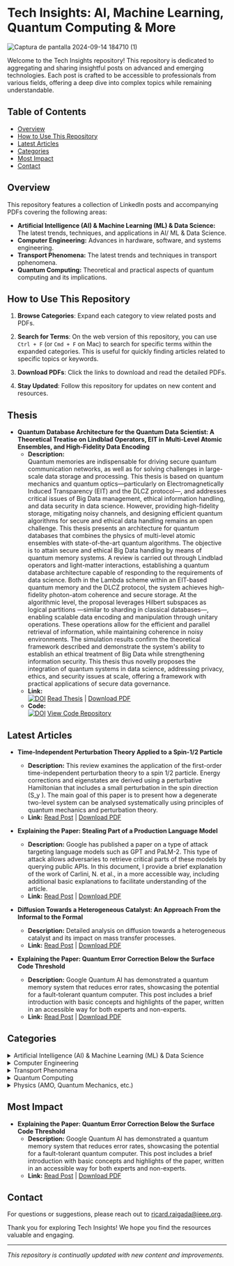 # Tech Insights: AI, Machine Learning, Quantum Computing & More

![Captura de pantalla 2024-09-14 184710 (1)](https://github.com/user-attachments/assets/fbde49db-e3d5-446a-b126-e4e7aed34fd9)

Welcome to the Tech Insights repository! This repository is dedicated to aggregating and sharing insightful posts on advanced and emerging technologies. Each post is crafted to be accessible to professionals from various fields, offering a deep dive into complex topics while remaining understandable.

## Table of Contents

- [Overview](#overview)
- [How to Use This Repository](#how-to-use-this-repository)
- [Latest Articles](#latest-articles)
- [Categories](#categories)
- [Most Impact](#most-impact)
- [Contact](#contact)

## Overview

This repository features a collection of LinkedIn posts and accompanying PDFs covering the following areas:

- **Artificial Intelligence (AI) & Machine Learning (ML) & Data Science:** The latest trends, techniques, and applications in AI/ ML & Data Science.
- **Computer Engineering:** Advances in hardware, software, and systems engineering.
- **Transport Phenomena:** The latest trends and techniques in transport pphenomena.
- **Quantum Computing:** Theoretical and practical aspects of quantum computing and its implications.

## How to Use This Repository

1. **Browse Categories**: Expand each category to view related posts and PDFs.

2. **Search for Terms**: On the web version of this repository, you can use `Ctrl + F` (or `Cmd + F` on Mac) to search for specific terms within the expanded categories. This is useful for quickly finding articles related to specific topics or keywords.
3. **Download PDFs**: Click the links to download and read the detailed PDFs.
4. **Stay Updated**: Follow this repository for updates on new content and resources.

## Thesis

- **Quantum Database Architecture for the Quantum Data Scientist: A Theoretical Treatise on Lindblad Operators, EIT in Multi-Level Atomic Ensembles, and High-Fidelity Data Encoding**
  - **Description:**  
    Quantum memories are indispensable for driving secure quantum communication networks, as well as for solving challenges in large-scale data storage and processing. This thesis is based on quantum mechanics and quantum optics—particularly on Electromagnetically Induced Transparency (EIT) and the DLCZ protocol—, and addresses critical issues of Big Data management, ethical information handling, and data security in data science. However, providing high-fidelity storage, mitigating noisy channels, and designing efficient quantum algorithms for secure and ethical data handling remains an open challenge. This thesis presents an architecture for quantum databases that combines the physics of multi-level atomic ensembles with state-of-the-art quantum algorithms. The objective is to attain secure and ethical Big Data handling by means of quantum memory systems. A review is carried out through Lindblad operators and light-matter interactions, establishing a quantum database architecture capable of responding to the requirements of data science. Both in the Lambda scheme within an EIT-based quantum memory and the DLCZ protocol, the system achieves high-fidelity photon-atom coherence and secure storage. At the algorithmic level, the proposal leverages Hilbert subspaces as logical partitions  —similar to sharding in classical databases—, enabling scalable data encoding and manipulation through unitary operations. These operations allow for the efficient and parallel retrieval of information, while maintaining coherence in noisy environments. The simulation results confirm the theoretical framework described and demonstrate the system's ability to establish an ethical treatment of Big Data while strengthening information security. This thesis thus novelly proposes the integration of quantum systems in data science, addressing privacy, ethics, and security issues at scale, offering a framework with practical applications of secure data governance.
  - **Link:**  
    [![DOI](https://zenodo.org/badge/DOI/10.5281/zenodo.14810946.svg)](https://doi.org/10.5281/zenodo.14810946) [Read Thesis](https://doi.org/10.5281/zenodo.14810946) | [Download PDF](pdf/Raigada_García_BSc_Thesis.pdf)
  - **Code:**  
    [![DOI](https://zenodo.org/badge/DOI/10.5281/zenodo.14811156.svg)](https://doi.org/10.5281/zenodo.14811156) [View Code Repository](https://doi.org/10.5281/zenodo.14811156)


## Latest Articles

- **Time-Independent Perturbation Theory Applied to a Spin-1/2 Particle**
  - **Description:** This review examines the application of the first-order time-independent perturbation theory to a spin 1/2 particle. Energy corrections and eigenstates are derived using a perturbative Hamiltonian that includes a small perturbation in the spin direction \(S_y \). The main goal of this paper is to present how a degenerate two-level system can be analysed systematically using principles of quantum mechanics and perturbation theory.
  - **Link:** [Read Post](https://www.linkedin.com/posts/ricard-santiago-raigada-garc%C3%ADa_time-independent-perturbation-theory-activity-7248004191472742400-1oSk?utm_source=share&utm_medium=member_desktop) | [Download PDF](pdf/Time_Independent_Perturbation_Theory_Applied_to_a_Spin_1_2_Particle.pdf)

- **Explaining the Paper: Stealing Part of a Production Language Model**
  - **Description:** Google has published a paper on a type of attack targeting language models such as GPT and PaLM-2. This type of attack allows adversaries to retrieve critical parts of these models by querying public APIs. In this document, I provide a brief explanation of the work of Carlini, N. et al., in a more accessible way, including additional basic explanations to facilitate understanding of the article.
  - **Link:** [Read Post](https://www.linkedin.com/posts/ricard-santiago-raigada-garc%C3%ADa_explaining-stealing-from-a-production-language-activity-7240001554345295873-1-2p?utm_source=share&utm_medium=member_desktop) | [Download PDF](pdf/Explaining_the_Paper_Stealing_Part_of_a_Production_Language_Model.pdf)

- **Diffusion Towards a Heterogeneous Catalyst: An Approach From the Informal to the Formal**
  - **Description:** Detailed analysis on diffusion towards a heterogeneous catalyst and its impact on mass transfer processes.
  - **Link:** [Read Post](https://www.linkedin.com/posts/ricard-santiago-raigada-garc%C3%ADa_diffusion-towards-a-heterogeneous-catalyst-activity-7238130632697016321-J0WM?utm_source=share&utm_medium=member_desktop) | [Download PDF](pdf/Diffusion_towards_a_heterogeneous_catalyst__an_approach_from_the_informal_to_the_formal.pdf)

- **Explaining the Paper: Quantum Error Correction Below the Surface Code Threshold**
  - **Description:** Google Quantum AI has demonstrated a quantum memory system that reduces error rates, showcasing the potential for a fault-tolerant quantum computer. This post includes a brief introduction with basic concepts and highlights of the paper, written in an accessible way for both experts and non-experts.
  - **Link:** [Read Post](https://www.linkedin.com/posts/ricard-santiago-raigada-garc%C3%ADa_googles-quantum-ai-research-explained-activity-7235368059232763904-pPze?utm_source=share&utm_medium=member_desktop) | [Download PDF](pdf/QUANTUM%20ERROR%20CORRECTION%20BELOW%20THE%20SURFACE%20CODE%20THRESHOLD.pdf)


## Categories

<details>
<summary>Artificial Intelligence (AI) & Machine Learning (ML) & Data Science</summary>

- **Explaining the Paper: Stealing Part of a Production Language Model**
  - **Description:** Google has published a paper on a type of attack targeting language models such as GPT and PaLM-2. This type of attack allows adversaries to retrieve critical parts of these models by querying public APIs. In this document, I provide a brief explanation of the work of Carlini, N. et al., in a more accessible way, including additional basic explanations to facilitate understanding of the article.
  - **Link:** [Read Post](https://www.linkedin.com/posts/ricard-santiago-raigada-garc%C3%ADa_explaining-stealing-from-a-production-language-activity-7240001554345295873-1-2p?utm_source=share&utm_medium=member_desktop) | [Download PDF](pdf/Explaining_the_Paper_Stealing_Part_of_a_Production_Language_Model.pdf)

- **Chat-GPT Prompt Injection Hacking: It Can Give You Ideas About Explosives**
  - **Description:** This article explores the fascinating yet critical topic of AI capabilities and limitations, focusing on security and safety. It examines how advanced language models like Chat-GPT can provide information on explosives, from components to legal procurement methods, while emphasizing that the goal is to highlight potential risks rather than promote harmful activities. The piece underscores the need for robust safety and ethical guidelines in AI development and the importance of continuous monitoring to prevent misuse.
  - **Link:** [Read Post](https://www.linkedin.com/posts/ricard-santiago-raigada-garc%C3%ADa_chat-gpt-prompt-injection-hacking-it-can-activity-7163630484734787584-HzHi?utm_source=share&utm_medium=member_desktop)

- **Application of Natural Language Processing in Social Engineering**
  - **Description:** This article explores how Natural Language Processing (NLP) can revolutionize social engineering. It details an innovative approach to using NLP to comprehend and mimic a subject's writing style, offering insights into its potential applications in cybersecurity. The article highlights the transformative possibilities of NLP technology.
  - **Link:** [Read Post](https://www.linkedin.com/posts/ricard-santiago-raigada-garc%C3%ADa_application-of-natural-language-processing-activity-7159289381629878272-30mr?utm_source=share&utm_medium=member_desktop)

- **Interpolation, Numerical Differentiation, and Numerical Integration**
  - **Description:** This article covers key numerical methods used in scientific computing and engineering, including interpolation, numerical differentiation, and numerical integration. These techniques are essential for solving complex mathematical problems and analyzing data in various applications.
  - **Link:** [Read Post](https://www.linkedin.com/posts/ricard-santiago-raigada-garc%C3%ADa_numerical-methods-activity-7072331392063283200-9X5L?utm_source=share&utm_medium=member_desktop) | [Download PDF](pdf/Interpolation,_Numerical_differentiation,_and_Numerical_Integration.pdf)

- **Function Approximation and Regression**
  - **Description:** This article explores function approximation and regression techniques, which are crucial for modeling and predicting data in various fields. These methods help in fitting models to data and analyzing relationships between variables.
  - **Link:** [Read Post](https://www.linkedin.com/posts/ricard-santiago-raigada-garc%C3%ADa_numerical-methods-activity-7072250463051472896-lanj?utm_source=share&utm_medium=member_desktop) | [Download PDF](pdf/Function%20approximation%20and%20regression.pdf)

- **Revealed: The Startling Truth About Traditional Machine Learning Training vs. Real-World Production – What They're Not Telling You!**
  - **Description:** This article explores the fundamental differences between traditional machine learning training and its real-world application. It highlights the challenges and complexities often overlooked in academic settings but crucial in production environments. The piece delves into the evolving role of data and the dynamic interplay between technology and business objectives, offering insights that are valuable for both aspiring and seasoned professionals.
  - **Link:** [Read Post](https://lnkd.in/dmqAGdSv)

- **The Pivotal Role of Natural Language Processing in the Digital Age**
  - **Description:** This article discusses the critical role of Natural Language Processing (NLP) in text analysis within the digital age. It explores how NLP serves as the technological backbone for efficiently processing, analyzing, and interpreting vast quantities of digital content, including social media posts and online news articles. The piece emphasizes the importance of NLP in understanding and interacting with the ever-growing amount of information available online.
  - **Link:** [Read Post](https://www.linkedin.com/posts/ricard-santiago-raigada-garc%C3%ADa_the-pivotal-role-of-natural-language-processing-activity-7142563830638837760-AH5i?utm_source=share&utm_medium=member_desktop)

- **Unlocking the Power of Differential Privacy: Protecting Data and Privacy in the Digital Age**
  - **Description:** This article delves into the concept of Differential Privacy and its crucial role in safeguarding individual privacy in an era dominated by data. It explores how cutting-edge techniques are used to balance data utility with personal privacy, and examines the transformative applications of Differential Privacy across various industries, including healthcare and artificial intelligence. The piece highlights how Differential Privacy is reshaping the data landscape while protecting sensitive information.
  - **Link:** [Read Post](https://www.linkedin.com/feed/update/urn:li:activity:7122632066243919872?utm_source=share&utm_medium=member_desktop)

- **Exploring 'Insightful Moments': Revolutionizing Diary Keeping**
  - **Description:** This article explores the unique features and vision behind 'Insightful Moments', an innovative diary app that merges artificial intelligence and digital art to transform traditional diary-keeping. It covers how AI-powered text analysis and artistic image creation enhance the self-reflection experience, offering a novel approach to personal discovery.
  - **Link:** [Read Post](https://www.linkedin.com/posts/ricard-santiago-raigada-garc%C3%ADa_insightful-moments-revolutionizing-diary-keeping-activity-7157477439617544192-PDeR?utm_source=share&utm_medium=member_desktop)

</details>

<details>
<summary>Computer Engineering</summary>

- **LiDAR Sensor: Understanding the Technology Behind Autonomous Driving**
  - **Description:** LiDAR (Light Detection and Ranging) is a vital technology in the development of self-driving cars. It enables these vehicles to accurately perceive their surroundings by emitting laser beams and measuring the time it takes for them to return after hitting objects. This article provides a technical overview of LiDAR sensors commonly used in autonomous driving.
  - **Link:** [Read Post](https://www.linkedin.com/posts/ricard-santiago-raigada-garc%C3%ADa_lidar-sensor-activity-7071547056800116738-ThOC?utm_source=share&utm_medium=member_desktop) | [Download PDF](pdf/lidar_sensor.pdf)
</details>

<details>
<summary>Transport Phenomena</summary>

- **Diffusion Towards a Heterogeneous Catalyst: An Approach From the Informal to the Formal**
  - **Description:** Detailed analysis on diffusion towards a heterogeneous catalyst and its impact on mass transfer processes.
  - **Link:** [Read Post](https://www.linkedin.com/posts/ricard-santiago-raigada-garc%C3%ADa_diffusion-towards-a-heterogeneous-catalyst-activity-7238130632697016321-J0WM?utm_source=share&utm_medium=member_desktop) | [Download PDF](pdf/Diffusion_towards_a_heterogeneous_catalyst__an_approach_from_the_informal_to_the_formal.pdf)

</details>

<details>
<summary>Quantum Computing</summary>

- **Explaining the Paper: Quantum Error Correction Below the Surface Code Threshold**
  - **Description:** Google Quantum AI has demonstrated a quantum memory system that reduces error rates, showcasing the potential for a fault-tolerant quantum computer. This post includes a brief introduction with basic concepts and highlights of the paper, written in an accessible way for both experts and non-experts.
  - **Link:** [Read Post](https://www.linkedin.com/posts/ricard-santiago-raigada-garc%C3%ADa_googles-quantum-ai-research-explained-activity-7235368059232763904-pPze?utm_source=share&utm_medium=member_desktop) | [Download PDF](pdf/QUANTUM%20ERROR%20CORRECTION%20BELOW%20THE%20SURFACE%20CODE%20THRESHOLD.pdf)


- **Discovering the quantum leap: a journey from theory to practice**
  - **Description:** As we embark on this journey through the realms of quantum computing and its transformative potential for superconducting hardware, it’s crucial to bridge the gap between the highly technical and the broadly accessible.
  - **Link:** [Read Post](https://www.linkedin.com/posts/ricard-santiago-raigada-garc%C3%ADa_discovering-the-quantum-leap-a-journey-from-activity-7183872580209004544-UJbW?utm_source=share&utm_medium=member_desktop)

- **Optimizing Quantum Circuits for Efficient Execution on Superconducting Hardware: A Case Study of the Cuccaro Adder**
  - **Description:** This technical report delves into the practical aspects of efficiently implementing quantum algorithms on superconducting quantum hardware. It offers a theoretical and practical framework on the compilation of quantum programs, covering three fundamental compilation steps: qubit mapping, routing, and gate scheduling. Using the Cuccaro adder—a contribution to quantum arithmetic that allows efficient addition with a single ancilla qubit—the report demonstrates the practical application of these compilation phases with a focus on optimizing circuit performance for superconducting quantum hardware.
  - **Link:** [Read Post](https://www.linkedin.com/posts/ricard-santiago-raigada-garc%C3%ADa_technical-report-activity-7182125521420374016-bnJV?utm_source=share&utm_medium=member_desktop) | [Download PDF](pdf/Optimizing%20Quantum%20Circuits%20for%20Efficient%20Execution%20on%20Superconducting%20Hardware.pdf)

- **Quantum Computer Systems Design: A Practical Introduction**
  - **Description:** Looking to dive into the cutting-edge field of quantum computing? This article unravels the complexities of quantum operations, including how resource states form the bedrock of quantum computing, phenomena like superposition and interference, and the process of quantum teleportation. It explores quantum oracles and the “phase kickback” effect, offering practical insights into the implementation of quantum teleportation and its potential impact on quantum networks and cryptography. Ideal for both seasoned quantum physicists and curious enthusiasts.
  - **Link:** [Read Post](https://www.linkedin.com/posts/ricard-santiago-raigada-garc%C3%ADa_a-guide-to-the-fundamentals-of-quantum-computer-activity-7166481301829619712-AhPA?utm_source=share&utm_medium=member_desktop) | [Download PDF](pdf/Quantum%20Computer%20Systems%20Design.pdf)

</details>

<details>
<summary>Physics (AMO, Quantum Mechanics, etc.)</summary>

- **Perturbative Corrections for the Anharmonic Oscillator**
  - **Description:** In this work, a detailed analysis of the anharmonic oscillator with its Hamiltonian is presented and the ground state energy corrections up to the second order in the parameter $\lambda$ are studied.
  - **Link:** [Read Post](https://www.linkedin.com/posts/ricard-santiago-raigada-garc%C3%ADa_perturbative-corrections-for-the-anharmonic-activity-7249816382937194496-TzPi?utm_source=share&utm_medium=member_desktop) | [Download PDF](pdf/Perturbative_Corrections_for_the_Anharmonic_Oscillator.pdf)

- **Time-Independent Perturbation Theory Applied to a Spin-1/2 Particle**
  - **Description:** This review examines the application of the first-order time-independent perturbation theory to a spin 1/2 particle. Energy corrections and eigenstates are derived using a perturbative Hamiltonian that includes a small perturbation in the spin direction \(S_y \). The main goal of this paper is to present how a degenerate two-level system can be analysed systematically using principles of quantum mechanics and perturbation theory.
  - **Link:** [Read Post](https://www.linkedin.com/posts/ricard-santiago-raigada-garc%C3%ADa_time-independent-perturbation-theory-activity-7248004191472742400-1oSk?utm_source=share&utm_medium=member_desktop) | [Download PDF](pdf/Time_Independent_Perturbation_Theory_Applied_to_a_Spin_1_2_Particle.pdf)

- **Schrödinger Equation for the Hydrogen Atom**
  - **Description:** In this brief article, I derive the general equation for the wave function of the hydrogen atom by solving the Schrödinger equation in spherical coordinates.
  - **Link:** [Read Post](https://www.linkedin.com/posts/ricard-santiago-raigada-garc%C3%ADa_schr%C3%B6dinger-equation-for-the-hydrogen-atom-activity-7246159033059971072-Oqt1?utm_source=share&utm_medium=member_desktop) | [Download PDF](pdf/Schrödinger%20Equation%20for%20the%20Hydrogen%20Atom.pdf)
</details>


## Most Impact

- **Explaining the Paper: Quantum Error Correction Below the Surface Code Threshold**
  - **Description:** Google Quantum AI has demonstrated a quantum memory system that reduces error rates, showcasing the potential for a fault-tolerant quantum computer. This post includes a brief introduction with basic concepts and highlights of the paper, written in an accessible way for both experts and non-experts.
  - **Link:** [Read Post](https://www.linkedin.com/posts/ricard-santiago-raigada-garc%C3%ADa_googles-quantum-ai-research-explained-activity-7235368059232763904-pPze?utm_source=share&utm_medium=member_desktop) | [Download PDF](pdf/QUANTUM%20ERROR%20CORRECTION%20BELOW%20THE%20SURFACE%20CODE%20THRESHOLD.pdf)

## Contact

For questions or suggestions, please reach out to [ricard.raigada@ieee.org](mailto:ricard.raigada@ieee.org).

Thank you for exploring Tech Insights! We hope you find the resources valuable and engaging.

---

*This repository is continually updated with new content and improvements.*
